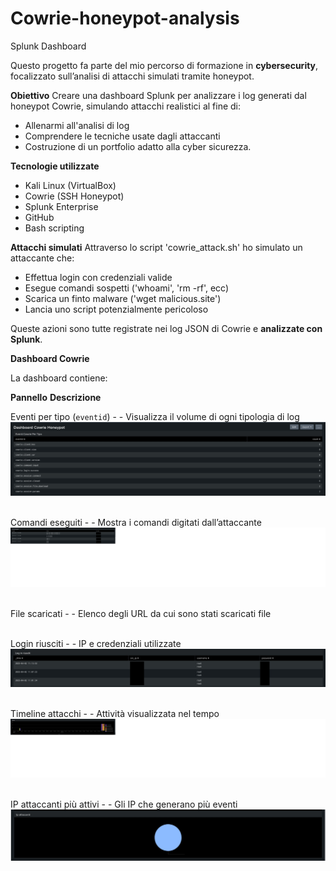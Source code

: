 # Cowrie-honeypot-analysis

Splunk Dashboard

Questo progetto fa parte del mio percorso di formazione in **cybersecurity**, focalizzato sull’analisi di attacchi simulati tramite honeypot.

**Obiettivo**
Creare una dashboard Splunk per analizzare i log generati dal honeypot Cowrie, simulando attacchi realistici al fine di:
- Allenarmi all'analisi di log
- Comprendere le tecniche usate dagli attaccanti
- Costruzione di un portfolio adatto alla cyber sicurezza.

**Tecnologie utilizzate**
- Kali Linux (VirtualBox)
- Cowrie (SSH Honeypot)
- Splunk Enterprise
- GitHub
- Bash scripting

**Attacchi simulati**
Attraverso lo script 'cowrie_attack.sh' ho simulato un attaccante che:
- Effettua login con credenziali valide
- Esegue comandi sospetti ('whoami', 'rm -rf', ecc)
- Scarica un finto malware ('wget malicious.site')
- Lancia uno script potenzialmente pericoloso

Queste azioni sono tutte registrate nei log JSON di Cowrie e **analizzate con Splunk**.

**Dashboard Cowrie**

La dashboard contiene:

**Pannello**                         **Descrizione**                                      

Eventi per tipo (`eventid`)  - - Visualizza il volume di ogni tipologia di log 
![Dashboard - Eventi per tipo](images/Eventi_per_tipo.jpg)

<br>Comandi eseguiti         - - Mostra i comandi digitati dall’attaccante
![Comandi Eseguiti](images/Comandi_eseguiti.jpg)

<br>File scaricati           - - Elenco degli URL da cui sono stati scaricati file

<br>Login riusciti           - - IP e credenziali utilizzate
![Login riusciti](images/Login_Riusciti.jpg)

<br>Timeline attacchi        - - Attività visualizzata nel tempo
![Timeline attacchi](images/Timeline_attacchi.jpg)

<br>IP attaccanti più attivi - - Gli IP che generano più eventi
![Ip attaccanti](images/Ip_attaccanti.jpg)




